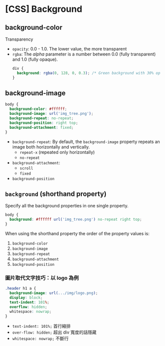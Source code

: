 # [CSS] Background

## background-color

Transparency

- `opacity`: 0.0 - 1.0. The lower value, the more transparent
- `rgba`: The *alpha* parameter is a number between 0.0 (fully transparent) and 1.0 (fully opaque).
  ```css
  div {
    background: rgba(0, 128, 0, 0.3); /* Green background with 30% opacity */
  }
  ```

## background-image

```css
body {
  background-color: #ffffff;
  background-image: url('img_tree.png');
  background-repeat: no-repeat;
  background-position: right top;
  background-attachment: fixed;
}
```

- `background-repeat`: By default, the `background-image` property repeats an image both horizontally and vertically.
  - `repeat-x` (repeated only horizontally)
  - `no-repeat`
- `background-attachment`:
  - `scroll`
  - `fixed`
- `background-position`

## `background` (shorthand property)

Specify all the background properties in one single property.

```css
body {
  background: #ffffff url('img_tree.png') no-repeat right top;
}
```

When using the shorthand property the order of the property values is:

1. `background-color`
2. `background-image`
3. `background-repeat`
4. `background-attachment`
5. `background-position`

### 圖片取代文字技巧：以 logo 為例

```css
.header h1 a {
  background-image: url(.../img/logo.png);
  display: block;
  text-indent: 101%;
  overflow: hidden;
  whitespace: nowrap;
}
```

- `text-indent: 101%;` 首行縮排
- `over-flow: hidden;` 超出 div 寬度的話隱藏
- `whitespace: nowrap;` 不斷行
